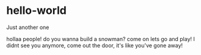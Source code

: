 # hello-world
Just another one

hollaa people!
do you wanna build a snowman? come on lets go and play!
I didnt see you anymore, come out the door, it's like you've gone away!
